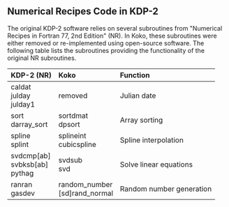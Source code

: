 
Numerical Recipes Code in KDP-2
-------------------------------

The original KDP-2 software relies on several subroutines from
"Numerical Recipes in Fortran 77, 2nd Edition" (NR). In Koko, these
subroutines were either removed or re-implemented using open-source
software. The following table lists the subroutines providing the
functionality of the original NR subroutines.


 | KDP-2 (NR)                          | Koko                              | Function                 |
 | :-----------                        | :-----------                      | :-------                 |
 | caldat<br> julday<br> julday1       | removed                           | Julian date              |
 | sort<br> darray_sort                | sortdmat<br> dpsort               | Array sorting            |
 | spline<br> splint                   | splineint<br> cubicspline         | Spline interpolation     |
 | svdcmp[ab]<br> svbksb[ab]<br> pythag| svdsub<br> svd                    | Solve linear equations   |
 | ranran<br> gasdev                   | random_number<br> [sd]rand_normal | Random number generation |